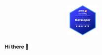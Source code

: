 <p align="center">
  <a href="https://www.credly.com/badges/6f34c48a-9fff-4986-a6ac-0cd4ae9dcb07/public_url" target="_blank" align="center" alt="Logto Logo">
    <img src="https://raw.githubusercontent.com/v0rs4/v0rs4/main/assets/aws-certified-developer-associate.png" height="100">
  </a>
</p>

### Hi there 👋

<!--
**v0rs4/v0rs4** is a ✨ _special_ ✨ repository because its `README.md` (this file) appears on your GitHub profile.

Here are some ideas to get you started:

- 🔭 I’m currently working on ...
- 🌱 I’m currently learning ...
- 👯 I’m looking to collaborate on ...
- 🤔 I’m looking for help with ...
- 💬 Ask me about ...
- 📫 How to reach me: ...
- 😄 Pronouns: ...
- ⚡ Fun fact: ...
-->
